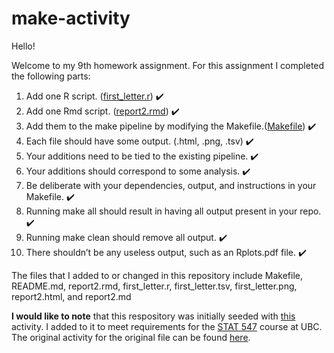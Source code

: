 make-activity
=============

Hello! 

Welcome to my 9th homework assignment. For this assignment I completed the following parts: 

1) Add one R script. ([first_letter.r](https://github.com/STAT545-UBC-students/hw09-katiezinn/blob/master/first_letter.r)) :heavy_check_mark:
2) Add one Rmd script. ([report2.rmd](https://github.com/STAT545-UBC-students/hw09-katiezinn/blob/master/report2.Rmd)) :heavy_check_mark:
3) Add them to the make pipeline by modifying the Makefile.([Makefile](https://github.com/STAT545-UBC-students/hw09-katiezinn/blob/master/Makefile)) :heavy_check_mark:
4) Each file should have some output. (.html, .png, .tsv) :heavy_check_mark:
5) Your additions need to be tied to the existing pipeline. :heavy_check_mark:
6) Your additions should correspond to some analysis. :heavy_check_mark:
7) Be deliberate with your dependencies, output, and instructions in your Makefile. :heavy_check_mark:
8) Running make all should result in having all output present in your repo. :heavy_check_mark:
9) Running make clean should remove all output. :heavy_check_mark:
10) There shouldn’t be any useless output, such as an Rplots.pdf file. :heavy_check_mark:

The files that I added to or changed in this repository include Makefile, README.md, report2.rmd, first_letter.r, first_letter.tsv, first_letter.png, report2.html, and report2.md

**I would like to note** that this respository was initially seeded with [this](https://github.com/STAT545-UBC/make-activity) activity. I added to it to meet requirements for the [STAT 547](http://stat545.com/Classroom/assignments/hw09/hw09.html) course at UBC. The original activity for the original file can be found [here](http://stat545-ubc.github.io/automation04_make-activity.html).


